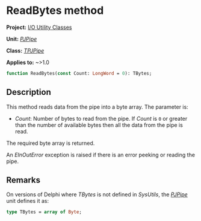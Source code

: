 # ReadBytes method

**Project:** [I/O Utility Classes](../API.md)

**Unit:** [_PJPipe_](./PJPipe.md)

**Class:** [_TPJPipe_](./TPJPipe.md)

**Applies to:** ~>1.0

```pascal
function ReadBytes(const Count: LongWord = 0): TBytes;
```

## Description

This method reads data from the pipe into a byte array. The parameter is:

* _Count_: Number of bytes to read from the pipe. If _Count_ is `0` or greater than the number of available bytes then all the data from the pipe is read.

The required byte array is returned.

An _EInOutError_ exception is raised if there is an error peeking or reading the pipe.

## Remarks

On versions of Delphi where _TBytes_ is not defined in _SysUtils_, the [_PJPipe_](PJPipe.md) unit defines it as:

```pascal
type TBytes = array of Byte;
```
